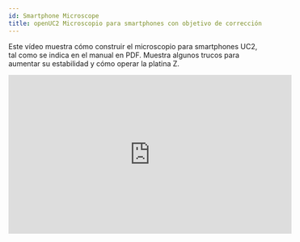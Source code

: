 ```yaml
---
id: Smartphone Microscope
title: openUC2 Microscopio para smartphones con objetivo de corrección finita
---
```


Este vídeo muestra cómo construir el microscopio para smartphones UC2, tal como se indica en el manual en PDF. Muestra algunos trucos para aumentar su estabilidad y cómo operar la platina Z.


<iframe width="560" height="315" src="https://www.youtube.com/embed/q3-XW8Bfuww" title="YouTube video player" frameborder="0" allow="accelerometer; autoplay; clipboard-write; encrypted-media; gyroscope; picture-in-picture; web-share" allowfullscreen></iframe>
